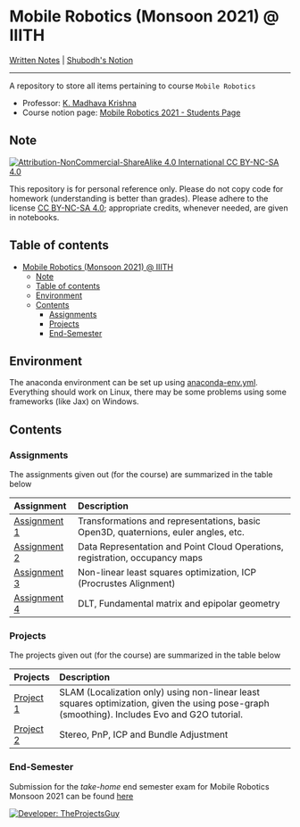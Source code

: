 # Mobile Robotics (Monsoon 2021) @ IIITH

[Written Notes](https://iiitaphyd-my.sharepoint.com/:f:/g/personal/avneesh_mishra_research_iiit_ac_in/EjVqnfa8f7NNkjpliT77w5IBb_q0bBhPdKR_gXVBn52pYQ) | [Shubodh's Notion](https://saishubodh.notion.site/Mobile-Robotics-2020-Students-Page-0b65a9c20edd4081978f4ffad917febb)

---

A repository to store all items pertaining to course `Mobile Robotics`

- Professor: [K. Madhava Krishna](https://www.iiit.ac.in/people/faculty/mkrishna/)
- Course notion page: [Mobile Robotics 2021 - Students Page](https://glib-leader-c5c.notion.site/Mobile-Robotics-2021-Students-Page-759a599bb6394247880c5d967b827320)

## Note

[![Attribution-NonCommercial-ShareAlike 4.0 International CC BY-NC-SA 4.0](https://mirrors.creativecommons.org/presskit/buttons/88x31/svg/by-nc-sa.svg)](https://creativecommons.org/licenses/by-nc-sa/4.0/)

This repository is for personal reference only. Please do not copy code for homework (understanding is better than grades). Please adhere to the license [CC BY-NC-SA 4.0](https://creativecommons.org/licenses/by-nc-sa/4.0/legalcode); appropriate credits, whenever needed, are given in notebooks.

## Table of contents

- [Mobile Robotics (Monsoon 2021) @ IIITH](#mobile-robotics-monsoon-2021--iiith)
    - [Note](#note)
    - [Table of contents](#table-of-contents)
    - [Environment](#environment)
    - [Contents](#contents)
        - [Assignments](#assignments)
        - [Projects](#projects)
        - [End-Semester](#end-semester)

## Environment

The anaconda environment can be set up using [anaconda-env.yml](./anaconda-env.yml). Everything should work on Linux, there may be some problems using some frameworks (like Jax) on Windows.

## Contents

### Assignments

The assignments given out (for the course) are summarized in the table below

| Assignment | Description |
| :---- | :---- |
| [Assignment 1](./Assignments/MR2021-Assignment-1/README.md) | Transformations and representations, basic Open3D, quaternions, euler angles, etc. |
| [Assignment 2](./Assignments/MR2021-Assignment-2/README.md) | Data Representation and Point Cloud Operations, registration, occupancy maps |
| [Assignment 3](./Assignments/MR2021-Assignment-3/README.md) | Non-linear least squares optimization, ICP (Procrustes Alignment) |
| [Assignment 4](./Assignments/MR2021-Assignment-4/README.md) | DLT, Fundamental matrix and epipolar geometry |

### Projects

The projects given out (for the course) are summarized in the table below

| Projects | Description |
| :---- | :---- |
| [Project 1](./Projects/Project1/README.md) | SLAM (Localization only) using non-linear least squares optimization, given the using pose-graph (smoothing). Includes Evo and G2O tutorial. |
| [Project 2](./Projects/Project2/README.md) | Stereo, PnP, ICP and Bundle Adjustment |

### End-Semester

Submission for the _take-home_ end semester exam for Mobile Robotics Monsoon 2021 can be found [here](./End%20Semester/README.md)

[![Developer: TheProjectsGuy](https://img.shields.io/badge/Developer-TheProjectsGuy-blue)](https://github.com/TheProjectsGuy)
